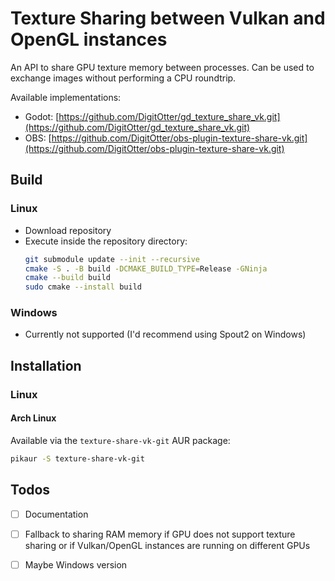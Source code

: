 # Texture Sharing between Vulkan and OpenGL instances

An API to share GPU texture memory between processes. Can be used to exchange images without performing a CPU roundtrip.

Available implementations:
- Godot: [https://github.com/DigitOtter/gd_texture_share_vk.git](https://github.com/DigitOtter/gd_texture_share_vk.git)
- OBS:   [https://github.com/DigitOtter/obs-plugin-texture-share-vk.git](https://github.com/DigitOtter/obs-plugin-texture-share-vk.git)

## Build

### Linux

- Download repository
- Execute inside the repository directory: 
  ```bash
  git submodule update --init --recursive
  cmake -S . -B build -DCMAKE_BUILD_TYPE=Release -GNinja
  cmake --build build
  sudo cmake --install build
  ```

### Windows

- Currently not supported (I'd recommend using Spout2 on Windows)

## Installation

### Linux

#### Arch Linux

Available via the `texture-share-vk-git` AUR package:

```bash
pikaur -S texture-share-vk-git
```

## Todos

- [ ] Documentation
- [ ] Fallback to sharing RAM memory if GPU does not support texture sharing or if Vulkan/OpenGL instances are running on different GPUs
- [ ] Maybe Windows version



